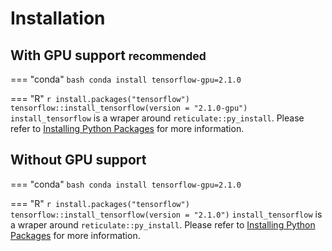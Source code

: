 # Installation


## With GPU support <small>recommended</small>

=== "conda"
    ``` bash
    conda install tensorflow-gpu=2.1.0
    ```

=== "R"
    ``` r
    install.packages("tensorflow")
    tensorflow::install_tensorflow(version = "2.1.0-gpu")
    ```
    `install_tensorflow` is a wraper around `reticulate::py_install`. Please refer to [Installing Python Packages](https://rstudio.github.io/reticulate/articles/python_packages.html) for more information.


## Without GPU support

=== "conda"
    ``` bash
    conda install tensorflow-gpu=2.1.0
    ```

=== "R"
    ``` r
    install.packages("tensorflow")
    tensorflow::install_tensorflow(version = "2.1.0")
    ```
    `install_tensorflow` is a wraper around `reticulate::py_install`. Please refer to [Installing Python Packages](https://rstudio.github.io/reticulate/articles/python_packages.html) for more information.
